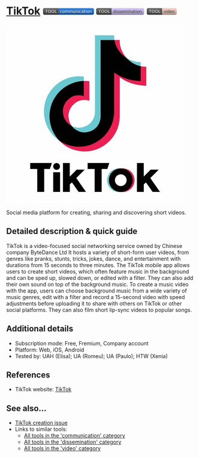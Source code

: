 # [TikTok](https://www.tiktok.com)  [<img src="images/communication.png" align="bottom">](https://github.com/e-CLOSE/Toolbox/issues?q=label%3A01_TOOL+label%3Acommunication) [<img src="images/dissemination.png" align="bottom">](https://github.com/e-CLOSE/Toolbox/issues?q=label%3A01_TOOL+label%3Adissemination) [<img src="images/video.png" align="bottom">](https://github.com/e-CLOSE/Toolbox/issues?q=label%3A01_TOOL+label%3Avideo)

[<img src="images/TikTok.jpg" align="bottom" alt="TikTok Logo">](https://www.tiktok.com)

Social media platform for creating, sharing and discovering short videos.


## Detailed description & quick guide

TikTok is a video-focused social networking service owned by Chinese company ByteDance Ltd It hosts a variety of short-form user videos, from genres like pranks, stunts, tricks, jokes, dance, and entertainment with durations from 15 seconds to three minutes. The TikTok mobile app allows users to create short videos, which often feature music in the background and can be sped up, slowed down, or edited with a filter. They can also add their own sound on top of the background music. To create a music video with the app, users can choose background music from a wide variety of music genres, edit with a filter and record a 15-second video with speed adjustments before uploading it to share with others on TikTok or other social platforms. They can also film short lip-sync videos to popular songs.


## Additional details

- Subscription mode: Free, Fremium, Company account
- Platform: Web, iOS, Android
- Tested by: UAH (Elisa); UA (Romeu); UA (Paulo); HTW (Xenia)


## References

- TikTok website: [TikTok](https://www.tiktok.com)


## See also...

- [TikTok creation issue](https://github.com/e-CLOSE/Toolbox/issues/163)
- Links to similar tools:
  - [All tools in the 'communication' category](https://github.com/e-CLOSE/Toolbox/issues?q=label%3A01_TOOL+label%3Acommunication)
  - [All tools in the 'dissemination' category](https://github.com/e-CLOSE/Toolbox/issues?q=label%3A01_TOOL+label%3Adissemination)
  - [All tools in the 'video' category](https://github.com/e-CLOSE/Toolbox/issues?q=label%3A01_TOOL+label%3Avideo)
